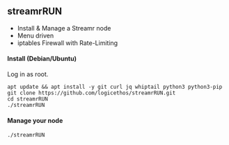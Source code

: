 ## streamrRUN
  
 - Install & Manage a Streamr node
 - Menu driven
 - iptables Firewall with Rate-Limiting

  
#### Install (Debian/Ubuntu)

Log in as root.

    apt update && apt install -y git curl jq whiptail python3 python3-pip
    git clone https://github.com/logicethos/streamrRUN.git
    cd streamrRUN
    ./streamrRUN


#### Manage your node

    ./streamrRUN